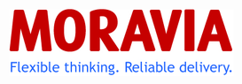 <a href="http://moravia.com"><img alt="Moravia IT" src="/static/img/logos/moravia.jpg" title="Moravia IT" style="
    padding-top: 15px;
"></a>